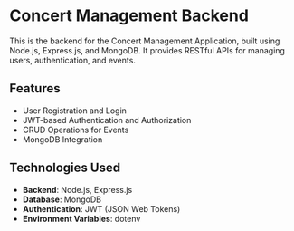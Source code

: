 # Concert Management Backend

This is the backend for the Concert Management Application, built using Node.js, Express.js, and MongoDB. It provides RESTful APIs for managing users, authentication, and events.

## Features

- User Registration and Login
- JWT-based Authentication and Authorization
- CRUD Operations for Events
- MongoDB Integration

## Technologies Used

- **Backend**: Node.js, Express.js
- **Database**: MongoDB
- **Authentication**: JWT (JSON Web Tokens)
- **Environment Variables**: dotenv
